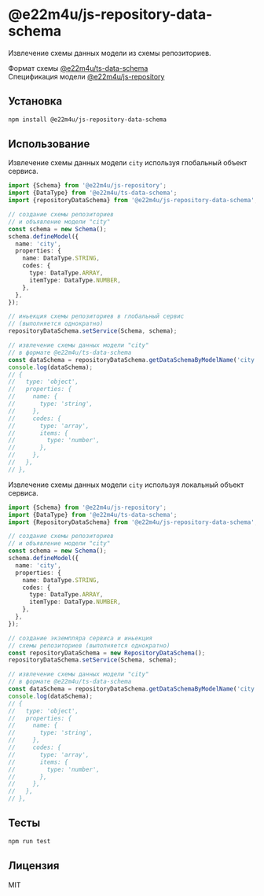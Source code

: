 # @e22m4u/js-repository-data-schema

Извлечение схемы данных модели из схемы репозиториев.

Формат схемы [@e22m4u/ts-data-schema](https://www.npmjs.com/package/@e22m4u/ts-data-schema)  
Спецификация модели [@e22m4u/js-repository](https://github.com/e22m4u/js-repository?tab=readme-ov-file#%D0%9C%D0%BE%D0%B4%D0%B5%D0%BB%D1%8C)  

## Установка

```bash
npm install @e22m4u/js-repository-data-schema
```

## Использование

Извлечение схемы данных модели `city` используя глобальный объект сервиса.

```ts
import {Schema} from '@e22m4u/js-repository';
import {DataType} from '@e22m4u/ts-data-schema';
import {repositoryDataSchema} from '@e22m4u/js-repository-data-schema';

// создание схемы репозиториев
// и объявление модели "city"
const schema = new Schema();
schema.defineModel({
  name: 'city',
  properties: {
    name: DataType.STRING,
    codes: {
      type: DataType.ARRAY,
      itemType: DataType.NUMBER,
    },
  },
});

// иньекция схемы репозиториев в глобальный сервис
// (выполняется однократно)
repositoryDataSchema.setService(Schema, schema);

// извлечение схемы данных модели "city"
// в формате @e22m4u/ts-data-schema
const dataSchema = repositoryDataSchema.getDataSchemaByModelName('city');
console.log(dataSchema);
// {
//   type: 'object',
//   properties: {
//     name: {
//       type: 'string',
//     },
//     codes: {
//       type: 'array',
//       items: {
//         type: 'number',
//       },
//     },
//   },
// },
```

Извлечение схемы данных модели `city` используя локальный объект сервиса.

```ts
import {Schema} from '@e22m4u/js-repository';
import {DataType} from '@e22m4u/ts-data-schema';
import {RepositoryDataSchema} from '@e22m4u/js-repository-data-schema';

// создание схемы репозиториев
// и объявление модели "city"
const schema = new Schema();
schema.defineModel({
  name: 'city',
  properties: {
    name: DataType.STRING,
    codes: {
      type: DataType.ARRAY,
      itemType: DataType.NUMBER,
    },
  },
});

// создание экземпляра сервиса и иньекция
// схемы репозиториев (выполняется однократно)
const repositoryDataSchema = new RepositoryDataSchema();
repositoryDataSchema.setService(Schema, schema);

// извлечение схемы данных модели "city"
// в формате @e22m4u/ts-data-schema
const dataSchema = repositoryDataSchema.getDataSchemaByModelName('city');
console.log(dataSchema);
// {
//   type: 'object',
//   properties: {
//     name: {
//       type: 'string',
//     },
//     codes: {
//       type: 'array',
//       items: {
//         type: 'number',
//       },
//     },
//   },
// },
```

## Тесты

```bash
npm run test
```

## Лицензия

MIT
